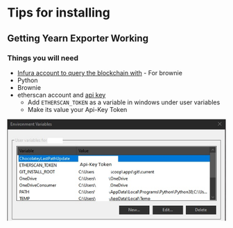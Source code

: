 # Tips for installing

## Getting Yearn Exporter Working

### Things you will need

* [Infura account to query the blockchain with](https://infura.io/login) - For brownie
* Python
* Brownie
* etherscan account and [api key](https://etherscan.io/myapikey)
  * Add `ETHERSCAN_TOKEN` as a variable in windows under user variables
  * Make its value your Api-Key Token

![](.gitbook/assets/envirvari.jpg)


